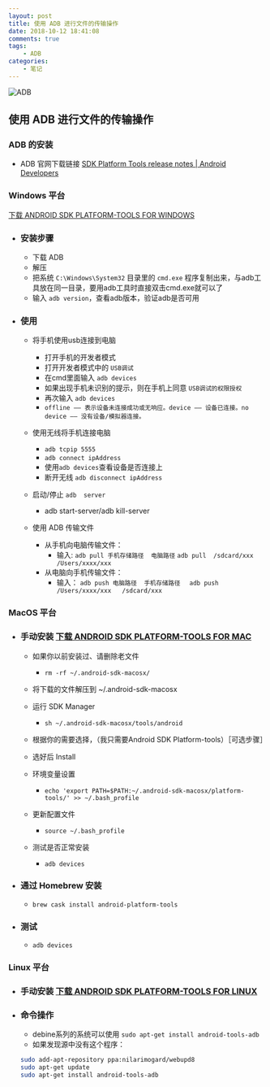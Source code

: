 ```yaml
---
layout: post
title: 使用 ADB 进行文件的传输操作
date: 2018-10-12 18:41:08
comments: true
tags:
    - ADB
categories:
    - 笔记
---
```


![ADB](https://ws1.sinaimg.cn/large/006tNbRwly1fwblcmi4crj30zk0gotao.jpg)

## 使用 ADB 进行文件的传输操作

### ADB 的安装

<!-- more -->

* ADB 官网下载链接
[SDK Platform Tools release notes | Android Developers](https://developer.android.com/studio/releases/platform-tools)

### Windows 平台
[下载 ANDROID SDK PLATFORM-TOOLS FOR WINDOWS](https://dl.google.com/android/repository/platform-tools-latest-windows.zip)

* ### 安装步骤    
    * 下载 ADB
    * 解压
    * 把系统 `C:\Windows\System32` 目录里的 `cmd.exe` 程序复制出来，与adb工具放在同一目录，要用adb工具时直接双击cmd.exe就可以了
    * 输入 `adb version`，查看adb版本，验证adb是否可用

* ### 使用
    * 将手机使用usb连接到电脑
        * 打开手机的开发者模式
        * 打开开发者模式中的 `USB调试`
        * 在cmd里面输入 `adb devices` 
        * 如果出现手机未识别的提示，则在手机上同意 `USB调试的权限授权`
        * 再次输入 `adb devices`
        * `offline —— 表示设备未连接成功或无响应。device —— 设备已连接。no device —— 没有设备/模拟器连接。`

    * 使用无线将手机连接电脑
        * `adb tcpip 5555`
        * `adb connect ipAddress`
        * 使用`adb devices`查看设备是否连接上
        * 断开无线 `adb disconnect ipAddress`
    * 启动/停止 `adb  server`
        * adb start-server/adb kill-server
        
    * 使用 ADB 传输文件
        * 从手机向电脑传输文件：
            * 输入: 
            `adb pull 手机存储路径  电脑路径`
            `adb pull  /sdcard/xxx  /Users/xxxx/xxx`
        * 从电脑向手机传输文件：
            * 输入：
            `adb push 电脑路径  手机存储路径  `
            `adb push  /Users/xxxx/xxx   /sdcard/xxx`


### MacOS 平台
* ### 手动安装 [下载 ANDROID SDK PLATFORM-TOOLS FOR MAC](https://dl.google.com/android/repository/platform-tools-latest-darwin.zip)

    * 如果你以前安装过、请删除老文件
        * `rm -rf ~/.android-sdk-macosx/`
    * 将下载的文件解压到 ~/.android-sdk-macosx

    * 运行 SDK Manager
        * `sh ~/.android-sdk-macosx/tools/android`
    * 根据你的需要选择，（我只需要Android SDK Platform-tools）［可选步骤］

    * 选好后 Install

    * 环境变量设置
        * `echo 'export PATH=$PATH:~/.android-sdk-macosx/platform-tools/' >> ~/.bash_profile`

    * 更新配置文件
        * `source ~/.bash_profile`

    * 测试是否正常安装
        * `adb devices`

* ### 通过 **Homebrew** 安装
    * `brew cask install android-platform-tools`

* ### 测试
    * `adb devices`
    

### Linux 平台
* ### 手动安装 [下载 ANDROID SDK PLATFORM-TOOLS FOR LINUX](https://dl.google.com/android/repository/platform-tools-latest-linux.zip)

* ### 命令操作
    * debine系列的系统可以使用 `sudo apt-get install android-tools-adb`
    * 如果发现源中没有这个程序：

    ```bash
    sudo add-apt-repository ppa:nilarimogard/webupd8
    sudo apt-get update
    sudo apt-get install android-tools-adb
    ```

